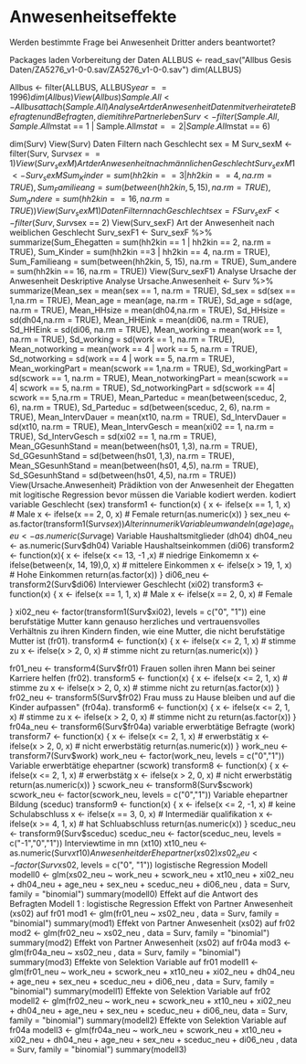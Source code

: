 # Anwesenheitseffekte
Werden bestimmte Frage bei Anwesenheit Dritter anders beantwortet?


Packages laden
Vorbereitung der Daten
 ALLBUS <- read_sav("Allbus Gesis Daten/ZA5276_v1-0-0.sav/ZA5276_v1-0-0.sav")
 dim(ALLBUS)

Allbus <- filter(ALLBUS, ALLBUS$year == 1996)
dim(Allbus)
View(Allbus)
Sample.All <- Allbus
attach(Sample.All)
Analyse Art der Anwesenheit
Daten mit verheiratete Befragten und Befragten, die mit ihre Partner leben
Surv <- filter(Sample.All, Sample.All$mstat == 1 | Sample.All$mstat == 2 | Sample.All$mstat == 6)

dim(Surv)
View(Surv)
Daten Filtern nach Geschlecht sex = M
Surv_sexM <-  filter(Surv, Surv$sex == 1)
View(Surv_sexM)
Art der Anwesenheit nach männlichen Geschlecht
Surv_sexM1 <- Surv_sexM %>% summarize(Sum_Ehegatten = sum(hh2kin == 1 | hh2kin == 2, na.rm = TRUE),
                                      Sum_Kinder = sum(hh2kin ==3 | hh2kin == 4, na.rm = TRUE),
                                      Sum_Familieang = sum(between(hh2kin, 5, 15), na.rm = TRUE),
                                      Sum_andere = sum(hh2kin == 16, na.rm = TRUE))
View(Surv_sexM1)
Daten Filtern nach Geschlecht sex = F
Surv_sexF <-  filter(Surv, Surv$sex == 2)
View(Surv_sexF)
Art der Anwesenheit nach weiblichen Geschlecht
Surv_sexF1 <- Surv_sexF %>% summarize(Sum_Ehegatten = sum(hh2kin == 1 | hh2kin == 2, na.rm = TRUE),
                                      Sum_Kinder = sum(hh2kin ==3 | hh2kin == 4, na.rm = TRUE),
                                      Sum_Familieang = sum(between(hh2kin, 5, 15), na.rm = TRUE),
                                      Sum_andere = sum(hh2kin == 16, na.rm = TRUE))
View(Surv_sexF1)
Analyse Ursache der Anwesenheit
Deskriptive Analyse
Ursache.Anwesenheit <- Surv %>% summarize(Mean_sex = mean(sex == 1, na.rm = TRUE), Sd_sex = sd(sex ==                                           1,na.rm = TRUE),
                                          Mean_age = mean(age, na.rm = TRUE), Sd_age = sd(age, na.rm =                                           TRUE),
                                          Mean_HHsize = mean(dh04,na.rm = TRUE), Sd_HHsize =                                                    sd(dh04,na.rm = TRUE),
                                          Mean_HHEink = mean(di06, na.rm = TRUE), Sd_HHEink = sd(di06,                                           na.rm = TRUE),
                                          Mean_working = mean(work == 1, na.rm = TRUE), Sd_working =                                            sd(work == 1, na.rm = TRUE),
                                          Mean_notworking = mean(work == 4 | work == 5, na.rm = TRUE),                                           Sd_notworking = sd(work == 4 | work == 5, na.rm = TRUE),
                                          Mean_workingPart = mean(scwork == 1,na.rm = TRUE),                                                    Sd_workingPart = sd(scwork == 1, na.rm = TRUE),
                                          Mean_notworkingPart = mean(scwork == 4| scwork == 5, na.rm =                                           TRUE), Sd_notworkingPart = sd(scwork == 4| scwork == 5,na.rm                                           = TRUE),
                                          Mean_Parteduc = mean(between(sceduc, 2, 6), na.rm = TRUE),                                            Sd_Parteduc = sd(between(sceduc, 2, 6), na.rm = TRUE),
                                          Mean_IntervDauer = mean(xt10, na.rm = TRUE), Sd_IntervDauer                                           = sd(xt10, na.rm = TRUE),
                                          Mean_IntervGesch = mean(xi02 == 1, na.rm = TRUE),                                                     Sd_IntervGesch = sd(xi02 == 1, na.rm = TRUE),
                                          Mean_GGesunhStand = mean(between(hs01, 1,3), na.rm = TRUE),                                           Sd_GGesunhStand = sd(between(hs01, 1,3), na.rm = TRUE),
                                          Mean_SGesunhStand = mean(between(hs01, 4,5), na.rm = TRUE),                                           Sd_SGesunhStand = sd(between(hs01, 4,5), na.rm = TRUE))
View(Ursache.Anwesenheit)
Prädiktion von der Anwesenheit der Ehegatten mit logitische Regression
bevor müssen die Variable kodiert werden.
kodiert variable Geschlecht (sex)
transform1 <- function(x) { 
  x <- ifelse(x == 1, 1, x) # Male
  x <- ifelse(x == 2, 0, x) # Female
  return(as.numeric(x))
}
sex_neu <- as.factor(transform1(Surv$sex))
Alter in numerik Variable umwandeln (age)
age_neu <- as.numeric(Surv$age)
Variable Haushaltsmitglieder (dh04)
dh04_neu <- as.numeric(Surv$dh04)
Variable Haushaltseinkommen (di06)
transform2 <- function(x){
  x <- ifelse(x <= 13, -1 ,x) # niedrige Einkomemn
  x <- ifelse(between(x, 14, 19),0, x) # mittelere Einkommen
  x <- ifelse(x > 19, 1, x) # Hohe Einkommen
  return(as.factor(x))
}
di06_neu <- transform2(Surv$di06)
Interviewer Geschlecht (xi02)
transform3 <- function(x) { 
  x <- ifelse(x == 1, 1, x) # Male
  x <- ifelse(x == 2, 0, x) # Female
  
}
xi02_neu <- factor(transform1(Surv$xi02), levels = c("0", "1"))
eine berufstätige Mutter kann genauso herzliches und vertrauensvolles Verhältnis zu ihren Kindern finden, wie eine Mutter, die nicht berufstätige Mutter ist (fr01).
transform4 <- function(x) { 
  x <- ifelse(x <= 2, 1, x) # stimme zu
  x <- ifelse(x > 2, 0, x) # stimme nicht zu
  return(as.numeric(x))
}

fr01_neu <- transform4(Surv$fr01)
Frauen sollen ihren Mann bei seiner Karriere helfen (fr02).
transform5 <- function(x) { 
  x <- ifelse(x <= 2, 1, x) # stimme zu
  x <- ifelse(x > 2, 0, x) # stimme nicht zu
  return(as.factor(x))
}
fr02_neu <- transform5(Surv$fr02)
Frau muss zu Hause bleiben und auf die Kinder aufpassen" (fr04a).
transform6 <- function(x) { 
  x <- ifelse(x <= 2, 1, x) # stimme zu
  x <- ifelse(x > 2, 0, x) # stimme nicht zu
  return(as.factor(x))
}
fr04a_neu <- transform6(Surv$fr04a)
variable erwerbtätige Befragte (work)
transform7 <- function(x) { 
  x <- ifelse(x <= 2, 1, x) # erwerbstätig
  x <- ifelse(x > 2, 0, x) # nicht erwerbstätig
  return(as.numeric(x))
}
work_neu <- transform7(Surv$work)
work_neu <- factor(work_neu, levels = c("0","1"))
Variable erwerbtätige ehepartner (scwork)
transform8 <- function(x) { 
  x <- ifelse(x <= 2, 1, x) # erwerbstätg
  x <- ifelse(x > 2, 0, x) # nicht erwerbstätig
  return(as.numeric(x))
}
scwork_neu <- transform8(Surv$scwork)
scwork_neu <- factor(scwork_neu, levels = c("0","1"))
Variable ehepartner Bildung (sceduc)
transform9 <- function(x) { 
  x <- ifelse(x <= 2, -1, x) # keine Schulabschluss
  x <- ifelse(x == 3, 0, x) # Intermediär qualifikation
  x <- ifelse(x >= 4, 1, x) # hat Schluabschluss
  return(as.numeric(x))
}
sceduc_neu <- transform9(Surv$sceduc)
sceduc_neu <- factor(sceduc_neu, levels = c("-1","0","1"))
Interviewtime in mn (xt10)
xt10_neu <- as.numeric(Surv$xt10)
Anwesenheit der Ehepartner (xs02)
xs02_neu <- factor(Surv$xs02, levels = c("0", "1"))
logistische Regression Modell
modell0 <- glm(xs02_neu ~ work_neu + scwork_neu + xt10_neu + xi02_neu + dh04_neu  + age_neu + 
                 sex_neu  + sceduc_neu + di06_neu , data = Surv, family = "binomial")
summary(modell0)
Effekt auf die Antwort des Befragten
Modell 1 : logistische Regression
Effekt von Partner Anwesenheit (xs02) auf fr01
mod1 <- glm(fr01_neu ~ xs02_neu , data = Surv, family = "binomial")
summary(mod1)
Effekt von Partner Anwesenheit (xs02) auf fr02
mod2 <- glm(fr02_neu ~ xs02_neu , data = Surv, family = "binomial")
summary(mod2)
Effekt von Partner Anwesenheit (xs02) auf fr04a
mod3 <- glm(fr04a_neu ~ xs02_neu , data = Surv, family = "binomial")
summary(mod3)
Effekte von Selektion Variable auf fr01
modell1 <- glm(fr01_neu ~ work_neu + scwork_neu + xt10_neu + xi02_neu + dh04_neu  + age_neu + 
                 sex_neu  + sceduc_neu + di06_neu , 
               data = Surv, family = "binomial")
summary(modell1)
Effekte von Selektion Variable auf fr02
modell2 <- glm(fr02_neu ~ work_neu + scwork_neu + xt10_neu + xi02_neu + dh04_neu  + age_neu + 
                 sex_neu  + sceduc_neu + di06_neu, 
               data = Surv, family = "binomial")
summary(modell2)
Effekte von Selektion Variable auf fr04a
modell3 <- glm(fr04a_neu ~ work_neu + scwork_neu + xt10_neu + xi02_neu + dh04_neu  + age_neu + 
                 sex_neu  + sceduc_neu + di06_neu , 
               data = Surv, family = "binomial")
summary(modell3)

